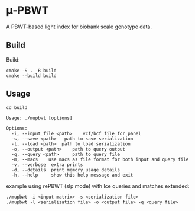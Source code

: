 # μ-PBWT
A PBWT-based light index  for biobank scale genotype data.

## Build
Build:
```
cmake -S . -B build 
cmake --build build
```
## Usage
```
cd build
```
```
Usage: ./mupbwt [options]

Options:
  -i, --input_file <path>	 vcf/bcf file for panel
  -s, --save <path>	  path to save serialization 
  -l, --load <path>	 path to load serialization
  -o, --output <path>	 path to query output
  -q, --query <path>	 path to query file
  -m, --macs	use macs as file format for both input and query file
  -v, --verbose	 extra prints
  -d, --details	 print memory usage details
  -h, --help	 show this help message and exit
```

example using rePBWT (slp mode) with lce queries and matches extended:

```
./mupbwt -i <input matrix> -s <serialization file>
./mupbwt -l <serialization file> -o <output file> -q <query file>
```

